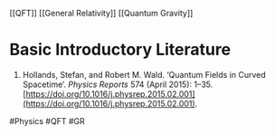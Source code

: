 [[QFT]]
[[General Relativity]]
[[Quantum Gravity]]


# Basic Introductory Literature

1. Hollands, Stefan, and Robert M. Wald. ‘Quantum Fields in Curved Spacetime’. _Physics Reports_ 574 (April 2015): 1–35. [https://doi.org/10.1016/j.physrep.2015.02.001](https://doi.org/10.1016/j.physrep.2015.02.001).






#Physics #QFT #GR